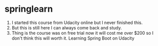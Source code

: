 # springlearn
1. I started this course from Udacity online but I never finished this.
2. But this is still here I can always come back and study.
3. Thing is the course was on free trial now it will cost me over $200 so I don't think this will worth it.
Learning Spring Boot on Udacity

